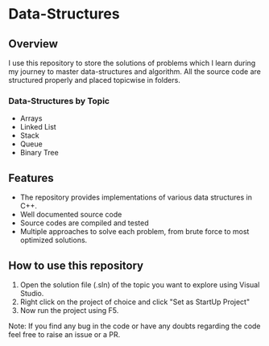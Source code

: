 <h1>Data-Structures</h1>
<h2>Overview</h2>
I use this repository to store the solutions of problems which I learn during my journey to master data-structures and algorithm.
All the source code are structured properly and placed topicwise in folders.

<h3>Data-Structures by Topic</h3>

<ul>
<li>Arrays</li>
<li>Linked List</li>
<li>Stack</li>
<li>Queue</li>
<li>Binary Tree</li>
</ul>

<h2>Features</h2>

<ul>
<li>The repository provides implementations of various data structures in C++.</li>
<li>Well documented source code</li>
<li>Source codes are compiled and tested</li>
<li>Multiple approaches to solve each problem, from brute force to most optimized solutions.
</ul>

<h2>How to use this repository</h2>

1. Open the solution file (.sln) of the topic you want to explore using Visual Studio.
2. Right click on the project of choice and click "Set as StartUp Project"
3. Now run the project using F5.

Note: If you find any bug in the code or have any doubts regarding the code feel free to raise an issue or a PR.
